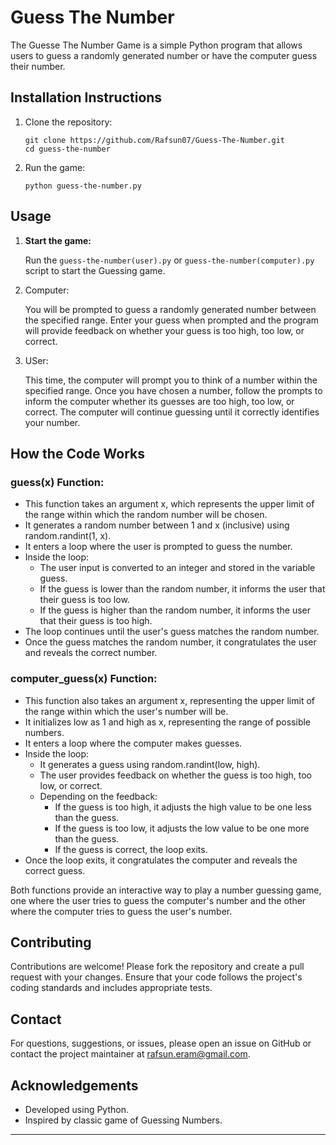 # Guess The Number

The Guesse The Number Game is a simple Python program that allows users to guess a randomly generated number or have the computer guess their number. 

## Installation Instructions

1. Clone the repository:

    ```
    git clone https://github.com/Rafsun07/Guess-The-Number.git
    cd guess-the-number
    ```

2. Run the game:

    ```
    python guess-the-number.py
    ```

## Usage

1. **Start the game:**

    Run the `guess-the-number(user).py` or `guess-the-number(computer).py` script to start the Guessing game.

2. Computer:
   
   You will be prompted to guess a randomly generated number between the specified range. Enter your guess when prompted and the program will provide feedback on whether your guess is too high, too low, or correct.

3. USer:

   This time, the computer will prompt you to think of a number within the specified range. Once you have chosen a number, follow the prompts to inform the computer whether its guesses are too high, too low, or correct. The computer will continue guessing until it correctly identifies your number.

## How the Code Works

### guess(x) Function:

- This function takes an argument x, which represents the upper limit of the range within which the random number will be chosen.
- It generates a random number between 1 and x (inclusive) using random.randint(1, x).
- It enters a loop where the user is prompted to guess the number.
- Inside the loop:
     - The user input is converted to an integer and stored in the variable guess.
     - If the guess is lower than the random number, it informs the user that their guess is too low.
     - If the guess is higher than the random number, it informs the user that their guess is too high.
- The loop continues until the user's guess matches the random number.
- Once the guess matches the random number, it congratulates the user and reveals the correct number.

### computer_guess(x) Function:

- This function also takes an argument x, representing the upper limit of the range within which the user's number will be.
- It initializes low as 1 and high as x, representing the range of possible numbers.
- It enters a loop where the computer makes guesses.
- Inside the loop:
     - It generates a guess using random.randint(low, high).
     - The user provides feedback on whether the guess is too high, too low, or correct.
     - Depending on the feedback:
        - If the guess is too high, it adjusts the high value to be one less than the guess.
        - If the guess is too low, it adjusts the low value to be one more than the guess.
        - If the guess is correct, the loop exits.
- Once the loop exits, it congratulates the computer and reveals the correct guess.
  
Both functions provide an interactive way to play a number guessing game, one where the user tries to guess the computer's number and the other where the computer tries to guess the user's number.


## Contributing

Contributions are welcome! Please fork the repository and create a pull request with your changes. Ensure that your code follows the project's coding standards and includes appropriate tests.

## Contact

For questions, suggestions, or issues, please open an issue on GitHub or contact the project maintainer at [rafsun.eram@gmail.com](mailto:rafsun.eram@gmail.com).

## Acknowledgements

- Developed using Python.
- Inspired by classic game of Guessing Numbers.

---


   
